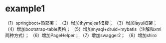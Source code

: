 # example1
（1）springboot+热部署；
（2）增加thymeleaf模板；
（3）增加layui框架；
（4）增加bootstrap-table表格；
（5）增加mysql+druid+mybatis（注解和xml两种方式）；
（6）增加PageHelper；
（7）增加swagger2；
（8）增加shiro